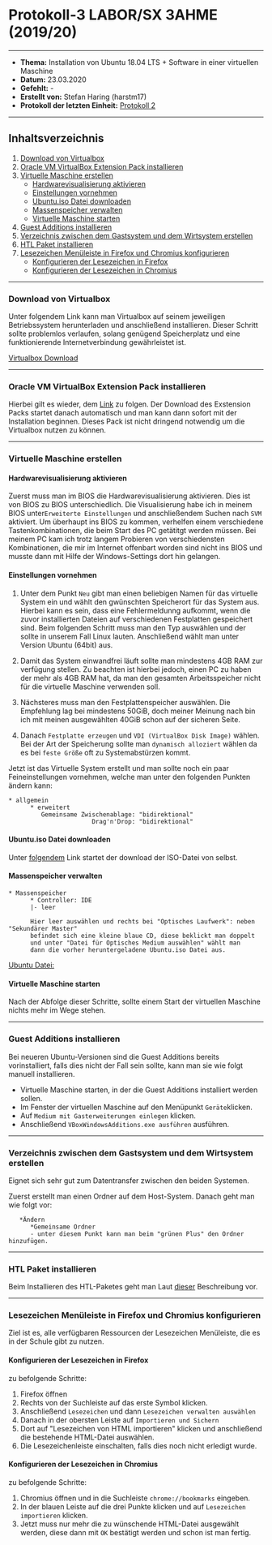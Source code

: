 # Protokoll-3 LABOR/SX 3AHME (2019/20)

---------------------------------------------------------------------------------------------

* **Thema:** Installation von Ubuntu 18.04 LTS + Software in einer virtuellen Maschine
* **Datum:** 23.03.2020
* **Gefehlt:** -
* **Erstellt von:** Stefan Haring (harstm17)
* **Protokoll der letzten Einheit:** [Protokoll 2](https://github.com/HTLMechatronics/m17-3ahme-la1-sx/blob/harstm17/protokolle/protokoll-2_harstm17_2019-12-02.md)

----------------------------------------------------------------------------------------------

## Inhaltsverzeichnis  

1. [Download von Virtualbox](#download-von-virtualbox)
1. [Oracle VM VirtualBox Extension Pack installieren](#oracle-vm-virtualbox-extension-pack-installieren)
1. [Virtuelle Maschine erstellen](#virtuelle-maschine-erstellen)
    * [Hardwarevisualisierung aktivieren](#hardwarevisualisierung-aktivieren)
    * [Einstellungen vornehmen](#einstellungen-vornehmen)
    * [Ubuntu.iso Datei downloaden](#ubuntu.iso-Datei-downloaden)
    * [Massenspeicher verwalten](#massenspeicher-verwalten)
    * [Virtuelle Maschine starten](#virtuelle-maschine-starten)
1. [Guest Additions installieren](#guest-additions-installieren)
1. [Verzeichnis zwischen dem Gastsystem und dem Wirtsystem erstellen](#verzeichnis-zwischen-dem-gastsystem-und-dem-wirtsystem-erstellen)
1. [HTL Paket installieren](#htl-paket-installieren)
1. [Lesezeichen Menüleiste in Firefox und Chromius konfigurieren](#lesezeichen-menüleiste-in-firefox-und-chromius-konfigurieren)
    * [Konfigurieren der Lesezeichen in Firefox](#konfigurieren-der-lesezeichen-in-firefox)
    * [Konfigurieren der Lesezeichen in Chromius](#konfigurieren-der-lesezeichen-in-chromius)

-------------------------------------------------------------------------------------

### Download von Virtualbox

Unter folgendem Link kann man Virtualbox auf seinem jeweiligen Betriebssystem herunterladen und anschließend installieren. Dieser Schritt sollte problemlos verlaufen, solang genügend Speicherplatz und eine funktionierende Internetverbindung gewährleistet ist.

[Virtualbox Download](https://www.virtualbox.org/wiki/Downloads)

----------------------------------------------------------------------------------------

### Oracle VM VirtualBox Extension Pack installieren

Hierbei gilt es wieder, dem [Link](https://download.virtualbox.org/virtualbox/6.1.4/Oracle_VM_VirtualBox_Extension_Pack-6.1.4.vbox-extpack) zu folgen. Der Download des Exstension Packs startet danach automatisch und man kann dann sofort mit der Installation beginnen. Dieses Pack ist nicht dringend notwendig um die Virtualbox nutzen zu können.

-----------------------------------------------------------------------------------------

### Virtuelle Maschine erstellen

#### Hardwarevisualisierung aktivieren
Zuerst muss man im BIOS die Hardwarevisualisierung aktivieren. Dies ist von BIOS zu BIOS unterschiedlich. Die Visualisierung habe ich in meinem BIOS unter```Erweiterte Einstellungen``` und anschließendem Suchen nach ```SVM``` aktiviert. Um überhaupt ins BIOS zu kommen, verhelfen einem verschiedene Tastenkombinationen, die beim Start des PC getätitgt werden müssen. Bei meinem PC kam ich trotz langem Probieren von verschiedensten Kombinationen, die mir im Internet offenbart worden sind nicht ins BIOS und musste dann mit Hilfe der Windows-Settings dort hin gelangen.

#### Einstellungen vornehmen
1) Unter dem Punkt ```Neu``` gibt man einen beliebigen Namen für das virtuelle System ein und wählt den gwünschten Speicherort für das System aus. Hierbei kann es sein, dass eine Fehlermeldunng aufkommt, wenn die zuvor installierten Dateien auf verschiedenen Festplatten gespeichert sind. Beim folgenden Schritt muss man den Typ auswählen und der sollte in unserem Fall Linux lauten. Anschließend wählt man unter Version Ubuntu (64bit) aus.

1) Damit das System einwandfrei läuft sollte man mindestens 4GB RAM zur verfügung stellen. Zu beachten ist hierbei jedoch, einen PC zu haben der mehr als 4GB RAM hat, da man den gesamten Arbeitsspeicher nicht für die virtuelle Maschine verwenden soll.

1) Nächsteres muss man den Festplattenspeicher auswählen. Die Empfehlung lag bei mindestens 50GiB, doch meiner Meinung nach bin ich mit meinen ausgewählten 40GiB schon auf der sicheren Seite.

1) Danach ```Festplatte erzeugen``` und ```VDI (VirtualBox Disk Image)``` wählen. Bei der Art der Speicherung sollte man ```dynamisch alloziert``` wählen da es bei ```feste Größe``` oft zu Systemabstürzen kommt.

Jetzt ist das Virtuelle System erstellt und man sollte noch ein paar Feineinstellungen vornehmen, welche man unter den folgenden Punkten ändern kann:
```
* allgemein
      * erweitert
         Gemeinsame Zwischenablage: "bidirektional"
                       Drag'n'Drop: "bidirektional"
```

#### Ubuntu.iso Datei downloaden
Unter [folgendem](https://ubuntu.com/download/desktop/thank-you?version=18.04.4&architecture=amd64) Link startet der download der ISO-Datei von selbst.

#### Massenspeicher verwalten
```
* Massenspeicher
      * Controller: IDE
      |- leer 
      
      Hier leer auswählen und rechts bei "Optisches Laufwerk": neben "Sekundärer Master"
      befindet sich eine kleine blaue CD, diese beklickt man doppelt 
      und unter "Datei für Optisches Medium auswählen" wählt man    
      dann die vorher heruntergeladene Ubuntu.iso Datei aus.
```

[Ubuntu Datei:](https://ubuntu.com/download/desktop/thank-you?version=18.04.4&architecture=amd64)

#### Virtuelle Maschine starten
Nach der Abfolge dieser Schritte, sollte einem Start der virtuellen Maschine nichts mehr im Wege stehen.

----------------------------------------------------------------------------------------------------

### Guest Additions installieren
Bei neueren Ubuntu-Versionen sind die Guest Additions bereits vorinstalliert, falls dies nicht der Fall sein sollte, kann man sie wie folgt manuell installieren.

* Virtuelle Maschine starten, in der die Guest Additions installiert werden sollen.
* Im Fenster der virtuellen Maschine auf den Menüpunkt ```Geräte```klicken.
* Auf ```Medium mit Gasterweiterungen einlegen``` klicken.
* Anschließend ```VBoxWindowsAdditions.exe ausführen``` ausführen.

---------------------------------------------------------------------------------------------------

### Verzeichnis zwischen dem Gastsystem und dem Wirtsystem erstellen
Eignet sich sehr gut zum Datentransfer zwischen den beiden Systemen.

Zuerst erstellt man einen Ordner auf dem Host-System.
Danach geht man wie folgt vor:
```
   *Ändern
      *Gemeinsame Ordner
      - unter diesem Punkt kann man beim "grünen Plus" den Ordner hinzufügen.
```
-----------------------------------------------------------------------------------------------------

### HTL Paket installieren
Beim Installieren des HTL-Paketes geht man Laut [dieser](http://www.htl-mechatronik.at/ubuntu-htl/readme) Beschreibung vor.

---------------------------------------------------------------------------------------------------

### Lesezeichen Menüleiste in Firefox und Chromius konfigurieren
Ziel ist es, alle verfügbaren Ressourcen der Lesezeichen Menüleiste, die es in der Schule gibt zu nutzen.

#### Konfigurieren der Lesezeichen in Firefox
zu befolgende Schritte:
1. Firefox öffnen
1. Rechts von der Suchleiste auf das erste Symbol klicken.
1. Anschließend ```Lesezeichen``` und dann ```Lesezeichen verwalten auswählen```
1. Danach in der obersten Leiste auf ```Importieren und Sichern``` 
1. Dort auf "Lesezeichen von HTML importieren" klicken und anschließend die bestehende HTML-Datei auswählen.
1. Die Lesezeichenleiste einschalten, falls dies noch nicht erledigt wurde.

#### Konfigurieren der Lesezeichen in Chromius
zu befolgende Schritte:
1. Chromius öffnen und in die Suchleiste ```chrome://bookmarks``` eingeben.
1. In der blauen Leiste auf die drei Punkte klicken und auf ```Lesezeichen importieren``` klicken.
1. Jetzt muss nur mehr die zu wünschende HTML-Datei ausgewählt werden, diese dann mit ```OK``` bestätigt werden und schon ist man fertig.
